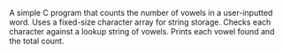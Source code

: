 A simple C program that counts the number of vowels in a user-inputted word.
Uses a fixed-size character array for string storage.
Checks each character against a lookup string of vowels.
Prints each vowel found and the total count.